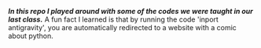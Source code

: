 **_In this repo I played around with some of the codes we were taught in our last class._**
A fun fact I learned is that by running the code 'inport antigravity', you are automatically redirected to a website with a comic about python.
